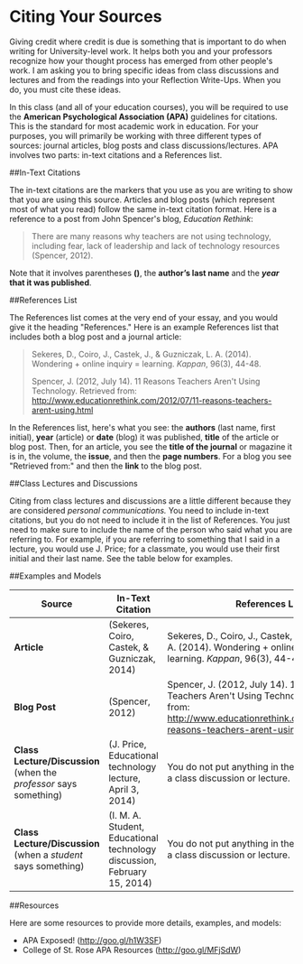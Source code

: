 # Citing Your Sources

Giving credit where credit is due is something that is important to do when writing for University-level work. It helps both you and your professors recognize how your thought process has emerged from other people's work. I am asking you to bring specific ideas from class discussions and lectures and from the readings into your Reflection Write-Ups. When you do, you must cite these ideas.

In this class (and all of your education courses), you will be required to use the **American Psychological Association (APA)** guidelines for citations. This is the standard for most academic work in education. For your purposes, you will primarily be working with three different types of sources: journal articles, blog posts and class discussions/lectures. APA involves two parts: in-text citations and a References list.

##In-Text Citations

The in-text citations are the markers that you use as you are writing to show that you are using this source. Articles and blog posts (which represent most of what you read) follow the same in-text citation format. Here is a reference to a post from John Spencer's blog, *Education Rethink*:

>There are many reasons why teachers are not using technology, including fear, lack of leadership and lack of technology resources (Spencer, 2012).

Note that it involves parentheses **()**, the **author’s last name** and the ***year* that it was published**.

##References List

The References list comes at the very end of your essay, and you would give it the heading "References." Here is an example References list that includes both a blog post and a journal article:

>Sekeres, D., Coiro, J., Castek, J., & Guzniczak, L. A. (2014). Wondering + online inquiry = learning. *Kappan*, 96(3), 44-48.
>
>Spencer, J. (2012, July 14). 11 Reasons Teachers Aren't Using Technology. Retrieved from: http://www.educationrethink.com/2012/07/11-reasons-teachers-arent-using.html

In the References list, here's what you see: the **authors** (last name, first initial), **year** (article) or **date** (blog) it was published, **title** of the article or blog post. Then, for an article, you see the **title of the journal** or magazine it is in, the volume, the **issue**, and then the **page numbers**. For a blog you see "Retrieved from:" and then the **link** to the blog post.

##Class Lectures and Discussions

Citing from class lectures and discussions are a little different because they are considered *personal communications.* You need to include in-text citations, but you do not need to include it in the list of References. You just need to make sure to include the name of the person who said what you are referring to. For example, if you are referring to something that I said in a lecture, you would use J. Price; for a classmate, you would use their first initial and their last name. See the table below for examples.

##Examples and Models

| **Source** | **In-Text Citation** | **References List** |
| --- | --- | --- |
| **Article** | (Sekeres, Coiro, Castek, & Guzniczak, 2014) | Sekeres, D., Coiro, J., Castek, J., & Guzniczak, L. A. (2014). Wondering + online inquiry = learning. *Kappan*, 96(3), 44-48. |
| **Blog Post** | (Spencer, 2012) | Spencer, J. (2012, July 14). 11 Reasons Teachers Aren't Using Technology. Retrieved from: http://www.educationrethink.com/2012/07/11-reasons-teachers-arent-using.html |
| **Class Lecture/Discussion** (when the *professor* says something) | (J. Price, Educational technology lecture, April 3, 2014) | You do not put anything in the reference list for a class discussion or lecture. |
| **Class Lecture/Discussion** (when a *student* says something) | (I. M. A. Student, Educational technology discussion, February 15, 2014) | You do not put anything in the reference list for a class discussion or lecture. |

##Resources

Here are some resources to provide more details, examples, and models:

* APA Exposed! (http://goo.gl/h1W3SF)
* College of St. Rose APA Resources (http://goo.gl/MFjSdW)
